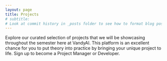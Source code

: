 ```yaml
---
layout: page
title: Projects
# subtitle: 
# Look at commit history in _posts folder to see how to format blog posts
---
```


Explore our curated selection of projects that we will be showcasing throughout the semester here at VandyAI. This platform is an excellent chance for you to put theory into practice by bringing your unique project to life. Sign up to become a Project Manager or Developer. 
